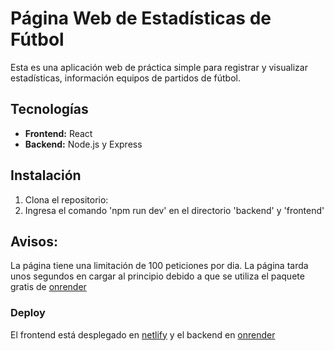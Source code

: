 # Página Web de Estadísticas de Fútbol

Esta es una aplicación web de práctica simple para registrar y visualizar estadísticas, información equipos de partidos de fútbol.

## Tecnologías
* **Frontend:** React
* **Backend:** Node.js y Express

## Instalación
1. Clona el repositorio:
2. Ingresa el comando 'npm run dev' en el directorio 'backend' y 'frontend'

## Avisos:
La página tiene una limitación de 100 peticiones por dia.
La página tarda unos segundos en cargar al principio debido a que se utiliza el paquete gratis de [onrender](https://render.com)
### Deploy
El frontend está desplegado en [netlify]() y el backend en [onrender](https://render.com)
